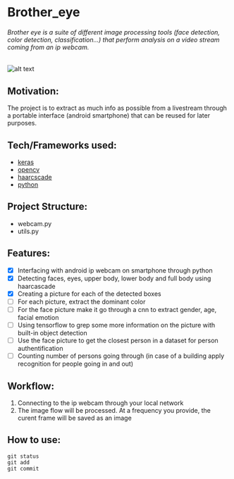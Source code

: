 # Brother_eye
###### Brother eye is a suite of different image processing tools (face detection, color detection, classification...) that perform analysis on a video stream coming from an ip webcam.
![alt text](https://thorne.uk.com/wp-content/uploads/2017/05/big-brother-eye.jpg)
## Motivation: 
The project is to extract as much info as possible from a livestream through a portable interface (android smartphone) that can be reused for later purposes.
## Tech/Frameworks used:
- [keras](https://keras.io/)
- [opencv](https://opencv.org/)
- [haarcscade](https://www.python.org/)
- [python](https://github.com/opencv/opencv/tree/master/data/haarcascades)

## Project Structure:
- webcam.py
- utils.py

## Features:
- [x] Interfacing with android ip webcam on smartphone through python
- [x] Detecting faces, eyes, upper body, lower body and full body using haarcascade
- [x] Creating a picture for each of the detected boxes
- [ ] For each picture, extract the dominant color
- [ ] For the face picture make it go through a cnn to extract gender, age, facial emotion
- [ ] Using tensorflow to grep some more information on the picture with built-in object detection
- [ ] Use the face picture to get the closest person in a dataset for person authentification
- [ ] Counting number of persons going through (in case of a building apply recognition for people going in and out)

## Workflow:
1. Connecting to the ip webcam through your local network
2. The image flow will be processed. At a frequency you provide, the curent frame will be saved as an image

## How to use:

```
git status
git add
git commit
```
